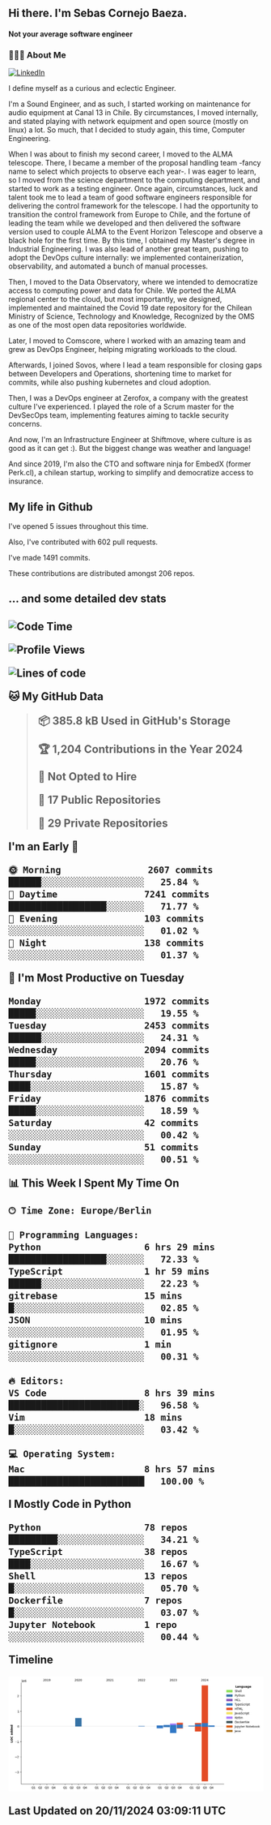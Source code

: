 <h2> Hi there.  I'm Sebas Cornejo Baeza.</h2>
<h4> Not your average software engineer</h4>
<h3> 👨🏻‍💻 About Me </h3>
<a href="http://linkedin.com/in/sebastian-cornejo-baeza/"><img alt="LinkedIn" src="https://img.shields.io/badge/Sebas%20Cornejo%20-informational?style=appveyor&logo=linkedin"></a>


I define myself as a curious and eclectic Engineer.

I'm a Sound Engineer, and as such, I started working on maintenance for audio equipment at Canal 13 in Chile.
By circumstances, I moved internally, and stated playing with network equipment and open source (mostly on linux) 
a lot. So much, that I decided to study again, this time, Computer Engineering.

When I was about to finish my second career, I moved to the ALMA telescope. There, I became a member of the proposal handling team
-fancy name to select which projects to observe each year-. 
I was eager to learn, so I moved from the science department to the computing department, and started to work as 
a testing engineer. Once again, circumstances, luck and talent took me to lead a team of good software engineers 
responsible for delivering the control framework for the telescope. I had the opportunity to transition the control framework from
Europe to Chile, and the fortune of leading the team while we developed and then delivered the software
version used to couple ALMA to the Event Horizon Telescope and observe a black hole for the first time.
By this time, I obtained my Master's degree in Industrial Engineering.
I was also lead of another great team, pushing to adopt the DevOps culture internally: we implemented containerization, observability, and automated a bunch of manual processes.

Then, I moved to the Data Observatory, where we intended to democratize access to computing power
and data for Chile. We ported the ALMA regional center to the cloud, but most importantly, we designed, implemented
and maintained the Covid 19 date repository for the Chilean Ministry of Science, Technology and Knowledge, Recognized by the OMS as one of the most open
data repositories worldwide.

Later, I moved to Comscore, where I worked with an amazing team and grew as DevOps Engineer, helping migrating workloads to the cloud.

Afterwards, I joined Sovos, where I lead a team responsible for closing gaps between Developers and Operations, shortening time to market for commits, while
also pushing kubernetes and cloud adoption.

Then, I was a DevOps engineer at Zerofox, a company with the greatest culture I've experienced. I played the role of a Scrum master for the DevSecOps team,
implementing features aiming to tackle security concerns.

And now, I'm an Infrastructure Engineer at Shiftmove, where culture is as good as it can get :). But the biggest change was weather and language!
 
And since 2019, I'm also the CTO and software ninja for EmbedX (former Perk.cl), a chilean startup, working to simplify and democratize access to insurance.

<h2> My life in Github </h2>

I've opened 5 issues throughout this time.

Also, I've contributed with 602 pull requests.

I've made 1491 commits.

These contributions are distributed amongst 206 repos.

<h2>... and some detailed dev stats<h2>

<!--START_SECTION:waka-->
![Code Time](http://img.shields.io/badge/Code%20Time-958%20hrs%2030%20mins-blue)

![Profile Views](http://img.shields.io/badge/Profile%20Views-0-blue)

![Lines of code](https://img.shields.io/badge/From%20Hello%20World%20I%27ve%20Written-4.1%20million%20lines%20of%20code-blue)

**🐱 My GitHub Data** 

> 📦 385.8 kB Used in GitHub's Storage 
 > 
> 🏆 1,204 Contributions in the Year 2024
 > 
> 🚫 Not Opted to Hire
 > 
> 📜 17 Public Repositories 
 > 
> 🔑 29 Private Repositories 
 > 
**I'm an Early 🐤** 

```text
🌞 Morning                2607 commits        ██████░░░░░░░░░░░░░░░░░░░   25.84 % 
🌆 Daytime                7241 commits        ██████████████████░░░░░░░   71.77 % 
🌃 Evening                103 commits         ░░░░░░░░░░░░░░░░░░░░░░░░░   01.02 % 
🌙 Night                  138 commits         ░░░░░░░░░░░░░░░░░░░░░░░░░   01.37 % 
```
📅 **I'm Most Productive on Tuesday** 

```text
Monday                   1972 commits        █████░░░░░░░░░░░░░░░░░░░░   19.55 % 
Tuesday                  2453 commits        ██████░░░░░░░░░░░░░░░░░░░   24.31 % 
Wednesday                2094 commits        █████░░░░░░░░░░░░░░░░░░░░   20.76 % 
Thursday                 1601 commits        ████░░░░░░░░░░░░░░░░░░░░░   15.87 % 
Friday                   1876 commits        █████░░░░░░░░░░░░░░░░░░░░   18.59 % 
Saturday                 42 commits          ░░░░░░░░░░░░░░░░░░░░░░░░░   00.42 % 
Sunday                   51 commits          ░░░░░░░░░░░░░░░░░░░░░░░░░   00.51 % 
```


📊 **This Week I Spent My Time On** 

```text
🕑︎ Time Zone: Europe/Berlin

💬 Programming Languages: 
Python                   6 hrs 29 mins       ██████████████████░░░░░░░   72.33 % 
TypeScript               1 hr 59 mins        ██████░░░░░░░░░░░░░░░░░░░   22.23 % 
gitrebase                15 mins             █░░░░░░░░░░░░░░░░░░░░░░░░   02.85 % 
JSON                     10 mins             ░░░░░░░░░░░░░░░░░░░░░░░░░   01.95 % 
gitignore                1 min               ░░░░░░░░░░░░░░░░░░░░░░░░░   00.31 % 

🔥 Editors: 
VS Code                  8 hrs 39 mins       ████████████████████████░   96.58 % 
Vim                      18 mins             █░░░░░░░░░░░░░░░░░░░░░░░░   03.42 % 

💻 Operating System: 
Mac                      8 hrs 57 mins       █████████████████████████   100.00 % 
```

**I Mostly Code in Python** 

```text
Python                   78 repos            █████████░░░░░░░░░░░░░░░░   34.21 % 
TypeScript               38 repos            ████░░░░░░░░░░░░░░░░░░░░░   16.67 % 
Shell                    13 repos            █░░░░░░░░░░░░░░░░░░░░░░░░   05.70 % 
Dockerfile               7 repos             █░░░░░░░░░░░░░░░░░░░░░░░░   03.07 % 
Jupyter Notebook         1 repo              ░░░░░░░░░░░░░░░░░░░░░░░░░   00.44 % 
```



**Timeline**

![Lines of Code chart](https://raw.githubusercontent.com/scornejob/scornejob/master/assets/bar_graph.png)


 Last Updated on 20/11/2024 03:09:11 UTC
<!--END_SECTION:waka-->
